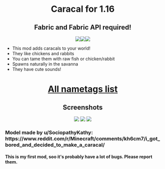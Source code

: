 <h1 align=center>Caracal for 1.16</h1>
<h2 align=center>Fabric and Fabric API required!</h2>
<p align=center>
<img src="https://badgen.net/github/release/aquupd/caracalmob"><img src="https://badgen.net/github/stars/aquupd/caracalmob"><img src="https://badgen.net/github/license/aquupd/caracalmob"></p>
<ul>
    <li> This mod adds caracals to your world!</li>
    <li> They like chickens and rabbits</li>
    <li> You can tame them with raw fish or chicken/rabbit</li>
    <li> Spawns naturally in the savanna</li>
    <li> They have cute sounds!</li>
</ul>
<h1 align=center><a href="https://github.com/AquUpd/CaracalMob/wiki/Nametags">All nametags list </a></h1>
<h2 align=center>Screenshots</h2>
<p align=center>
    <img src="https://i.imgur.com/ZMRftI0.png">
    <img src="https://i.imgur.com/7gI8C9c.png">
    <img src="https://i.imgur.com/diIGJhP.png">
</p>
<h3>Model made by u/SociopathyKathy:<br>
https://www.reddit.com/r/Minecraft/comments/kh6cm7/i_got_bored_and_decided_to_make_a_caracal/</h3>
<h4>This is my first mod, soo it's probably have a lot of bugs. Please report them.</h4>
